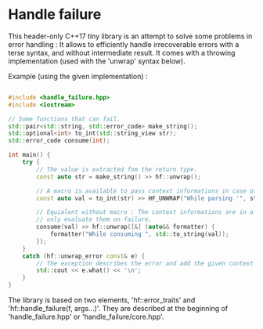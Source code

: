 
# Handle failure

This header-only C++17 tiny library is an attempt to solve some problems in error handling :
It allows to efficiently handle irrecoverable errors with a terse syntax, and without intermediate result.
It comes with a throwing implementation (used with the 'unwrap' syntax below).

Example (using the given implementation) :

```cpp

#include <handle_failure.hpp>
#include <iostream>

// Some functions that can fail.
std::pair<std::string, std::error_code> make_string();
std::optional<int> to_int(std::string_view str);
std::error_code consume(int);

int main() {
    try {
        // The value is extracted fom the return type.
        const auto str = make_string() >> hf::unwrap();

        // A macro is available to pass context informations in case of failure.
        const auto val = to_int(str) >> HF_UNWRAP("While parsing '", str, '\'');

        // Equialent without macro : The context informations are in a lambda to
        // only evaluate them on failure.
        consume(val) >> hf::unwrap([&] (auto&& formatter) {
            formatter("While consuming ", std::to_string(val));
        });
    }
    catch (hf::unwrap_error const& e) {
        // The exception describes the error and add the given context informations.
        std::cout << e.what() << '\n';
    }
}
```

The library is based on two elements, 'hf::error_traits<T>' and 'hf::handle_failure(f, args...)'.
They are described at the beginning of 'handle_failure.hpp' or 'handle_failure/core.hpp'.
